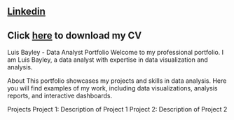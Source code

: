 ## [Linkedin](https://www.linkedin.com/in/lomfb/)
## Click [here](https://docs.google.com/uc?export=download&id=1xdENqbvNmsKp4ZI-mbpGBYrVztwz5vSF) to download my CV

Luis Bayley - Data Analyst Portfolio
Welcome to my professional portfolio. I am Luis Bayley, a data analyst with expertise in data visualization and analysis.

About
This portfolio showcases my projects and skills in data analysis. Here you will find examples of my work, including data visualizations, analysis reports, and interactive dashboards.

Projects
Project 1: Description of Project 1
Project 2: Description of Project 2
